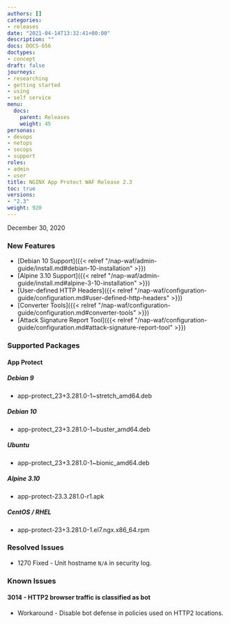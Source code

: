 ```yaml
---
authors: []
categories:
- releases
date: "2021-04-14T13:32:41+00:00"
description: ""
docs: DOCS-656
doctypes:
- concept
draft: false
journeys:
- researching
- getting started
- using
- self service
menu:
  docs:
    parent: Releases
    weight: 45
personas:
- devops
- netops
- secops
- support
roles:
- admin
- user
title: NGINX App Protect WAF Release 2.3
toc: true
versions:
- "2.3"
weight: 920
---
```


December 30, 2020

### New Features

- [Debian 10 Support]({{< relref "/nap-waf/admin-guide/install.md#debian-10-installation" >}})
- [Alpine 3.10 Support]({{< relref "/nap-waf/admin-guide/install.md#alpine-3-10-installation" >}})
- [User-defined HTTP Headers]({{< relref "/nap-waf/configuration-guide/configuration.md#user-defined-http-headers" >}})
- [Converter Tools]({{< relref "/nap-waf/configuration-guide/configuration.md#converter-tools" >}})
- [Attack Signature Report Tool]({{< relref "/nap-waf/configuration-guide/configuration.md#attack-signature-report-tool" >}})

### Supported Packages

#### App Protect

##### Debian 9

- app-protect_23+3.281.0-1~stretch_amd64.deb

##### Debian 10

- app-protect_23+3.281.0-1~buster_amd64.deb

##### Ubuntu

- app-protect_23+3.281.0-1~bionic_amd64.deb

##### Alpine 3.10

- app-protect-23.3.281.0-r1.apk

##### CentOS / RHEL

- app-protect-23+3.281.0-1.el7.ngx.x86_64.rpm

### Resolved Issues

- 1270 Fixed - Unit hostname `N/A` in security log.

### Known Issues

#### 3014 - HTTP2 browser traffic is classified as bot

- Workaround - Disable bot defense in policies used on HTTP2 locations.
